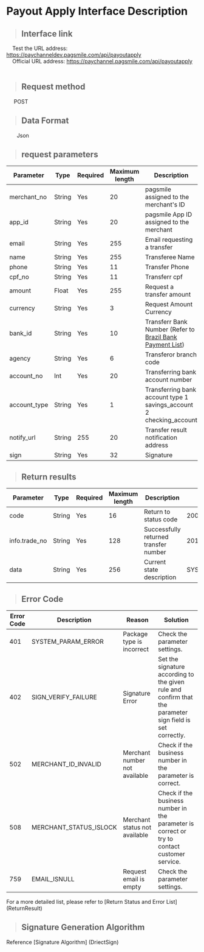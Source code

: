 # Payout Apply Interface Description

>## Interface link

    Test the URL address: https://paychanneldev.pagsmile.com/api/payoutapply  
    Official URL address: https://paychannel.pagsmile.com/api/payoutapply
    
>## Request method

     POST

>## Data Format
  
    Json

>## request parameters

Parameter | Type | Required | Maximum length | Description | Example value
--- | --- | --- | --- | --- | ---
merchant_no | String | Yes | 20 | pagsmile assigned to the merchant's ID | 1024201708140012289
app_id | String | Yes | 20 | pagsmile App ID assigned to the merchant | 2017051914172236111
email | String | Yes | 255 | Email requesting a transfer
name | String | Yes | 255 | Transferee Name
phone | String | Yes | 11 | Transfer Phone
cpf_no | String | Yes | 11 | Transferr cpf
amount | Float | Yes | 255 | Request a transfer amount
currency | String | Yes | 3 | Request Amount Currency | BRL
bank_id | String | Yes | 10 | Transferr Bank Number (Refer to [Brazil Bank Payment List](Bankinfo))
agency | String | Yes | 6 | Transferor branch code
account_no | Int | Yes | 20 | Transferring bank account number
account_type | String | Yes | 1 | Transferring bank account type 1 savings_account 2 checking_account
notify_url | String | 255 | 20 | Transfer result notification address | https://www.pagsmile.com
sign | String | Yes | 32 | Signature |



>## Return results

Parameter | Type | Required | Maximum length | Description | Example value
--- | --- | --- | --- | --- | ---
code | String | Yes | 16 | Return to status code | 200: Request successful
info.trade_no | String | Yes | 128 | Successfully returned transfer number | 2019080904564629463
data | String | Yes | 256 | Current state description | SYSTEM_PARAM_ERROR

>## Error Code

Error Code | Description | Reason | Solution
--- | --- | --- | ---
401 | SYSTEM_PARAM_ERROR | Package type is incorrect | Check the parameter settings.
402 | SIGN_VERIFY_FAILURE | Signature Error | Set the signature according to the given rule and confirm that the parameter sign field is set correctly.
502 | MERCHANT_ID_INVALID | Merchant number not available | Check if the business number in the parameter is correct.
508 | MERCHANT_STATUS_ISLOCK | Merchant status not available | Check if the business number in the parameter is correct or try to contact customer service.
759 | EMAIL_ISNULL | Request email is empty | Check the parameter settings.

For a more detailed list, please refer to [Return Status and Error List] (ReturnResult)

>## Signature Generation Algorithm

Reference [Signature Algorithm] (DriectSign)